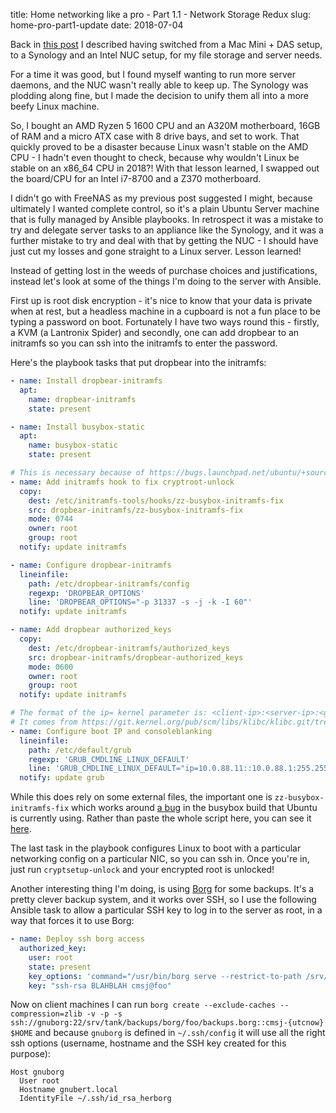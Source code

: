 title: Home networking like a pro - Part 1.1 - Network Storage Redux
slug: home-pro-part1-update
date: 2018-07-04


Back in [this post](/2017/06/22/home-pro-part-1-nas.html) I described having switched from a Mac Mini + DAS setup, to a Synology and an Intel NUC setup, for my file storage and server needs.

For a time it was good, but I found myself wanting to run more server daemons, and the NUC wasn't really able to keep up. The Synology was plodding along fine, but I made the decision to unify them all into a more beefy Linux machine.

So, I bought an AMD Ryzen 5 1600 CPU and an A320M motherboard, 16GB of RAM and a micro ATX case with 8 drive bays, and set to work. That quickly proved to be a disaster because Linux wasn't stable on the AMD CPU - I hadn't even thought to check, because why wouldn't Linux be stable on an x86_64 CPU in 2018?! With that lesson learned, I swapped out the board/CPU for an Intel i7-8700 and a Z370 motherboard.

I didn't go with FreeNAS as my previous post suggested I might, because ultimately I wanted complete control, so it's a plain Ubuntu Server machine that is fully managed by Ansible playbooks. In retrospect it was a mistake to try and delegate server tasks to an appliance like the Synology, and it was a further mistake to try and deal with that by getting the NUC - I should have just cut my losses and gone straight to a Linux server. Lesson learned!

Instead of getting lost in the weeds of purchase choices and justifications, instead let's look at some of the things I'm doing to the server with Ansible.

First up is root disk encryption - it's nice to know that your data is private when at rest, but a headless machine in a cupboard is not a fun place to be typing a password on boot. Fortunately I have two ways round this - firstly, a KVM (a Lantronix Spider) and secondly, one can add dropbear to an initramfs so you can ssh into the initramfs to enter the password.

Here's the playbook tasks that put dropbear into the initramfs:

```yaml
- name: Install dropbear-initramfs
  apt:
    name: dropbear-initramfs
    state: present

- name: Install busybox-static
  apt:
    name: busybox-static
    state: present

# This is necessary because of https://bugs.launchpad.net/ubuntu/+source/busybox/+bug/1651818
- name: Add initramfs hook to fix cryptroot-unlock
  copy:
    dest: /etc/initramfs-tools/hooks/zz-busybox-initramfs-fix
    src: dropbear-initramfs/zz-busybox-initramfs-fix
    mode: 0744
    owner: root
    group: root
  notify: update initramfs

- name: Configure dropbear-initramfs
  lineinfile:
    path: /etc/dropbear-initramfs/config
    regexp: 'DROPBEAR_OPTIONS'
    line: 'DROPBEAR_OPTIONS="-p 31337 -s -j -k -I 60"'
  notify: update initramfs

- name: Add dropbear authorized_keys
  copy:
    dest: /etc/dropbear-initramfs/authorized_keys
    src: dropbear-initramfs/dropbear-authorized_keys
    mode: 0600
    owner: root
    group: root
  notify: update initramfs

# The format of the ip= kernel parameter is: <client-ip>:<server-ip>:<gw-ip>:<netmask>:<hostname>:<device>:<autoconf>
# It comes from https://git.kernel.org/pub/scm/libs/klibc/klibc.git/tree/usr/kinit/ipconfig/README.ipconfig?id=HEAD
- name: Configure boot IP and consoleblanking
  lineinfile:
    path: /etc/default/grub
    regexp: 'GRUB_CMDLINE_LINUX_DEFAULT'
    line: 'GRUB_CMDLINE_LINUX_DEFAULT="ip=10.0.88.11::10.0.88.1:255.255.255.0:gnubert:enp0s31f6:none loglevel=7 consoleblank=0"'
  notify: update grub
```

While this does rely on some external files, the important one is `zz-busybox-initramfs-fix` which works around [a bug](https://bugs.launchpad.net/ubuntu/+source/busybox/+bug/1651818) in the busybox build that Ubuntu is currently using. Rather than paste the whole script here, you can see it [here](https://gist.github.com/cmsj/515fbf602f983e796ea11f95ce32d537).

The last task in the playbook configures Linux to boot with a particular networking config on a particular NIC, so you can ssh in. Once you're in, just run `cryptsetup-unlock` and your encrypted root is unlocked!

Another interesting thing I'm doing, is using [Borg](https://github.com/borgbackup) for some backups. It's a pretty clever backup system, and it works over SSH, so I use the following Ansible task to allow a particular SSH key to log in to the server as root, in a way that forces it to use Borg:

```yaml
- name: Deploy ssh borg access
  authorized_key:
    user: root
    state: present
    key_options: 'command="/usr/bin/borg serve --restrict-to-path /srv/tank/backups/borg",restrict'
    key: "ssh-rsa BLAHBLAH cmsj@foo"
```

Now on client machines I can run ```borg create --exclude-caches --compression=zlib -v -p -s ssh://gnuborg:22/srv/tank/backups/borg/foo/backups.borg::cmsj-{utcnow} $HOME``` and because `gnuborg` is defined in `~/.ssh/config` it will use all the right ssh options (username, hostname and the SSH key created for this purpose):

```
Host gnuborg
  User root
  Hostname gnubert.local
  IdentityFile ~/.ssh/id_rsa_herborg
```
